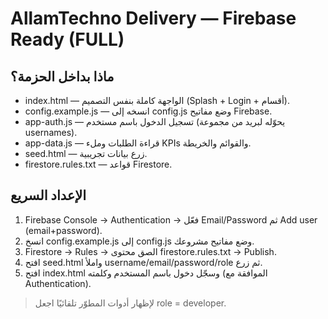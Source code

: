 # AllamTechno Delivery — Firebase Ready (FULL)
## ماذا بداخل الحزمة؟
- index.html — الواجهة كاملة بنفس التصميم (Splash + Login + أقسام).
- config.example.js — انسخه إلى config.js وضع مفاتيح Firebase.
- app-auth.js — تسجيل الدخول باسم مستخدم (يحوّله لبريد من مجموعة usernames).
- app-data.js — قراءة الطلبات وملء KPIs والقوائم والخريطة.
- seed.html — زرع بيانات تجريبية.
- firestore.rules.txt — قواعد Firestore.

## الإعداد السريع
1) Firebase Console → Authentication → فعّل Email/Password ثم Add user (email+password).
2) انسخ config.example.js إلى config.js وضع مفاتيح مشروعك.
3) Firestore → Rules → الصق محتوى firestore.rules.txt → Publish.
4) افتح seed.html واملأ username/email/password/role ثم زرع.
5) افتح index.html وسجّل دخول باسم المستخدم وكلمته (الموافقة مع Authentication).

> لإظهار أدوات المطوّر تلقائيًا اجعل role = developer.
